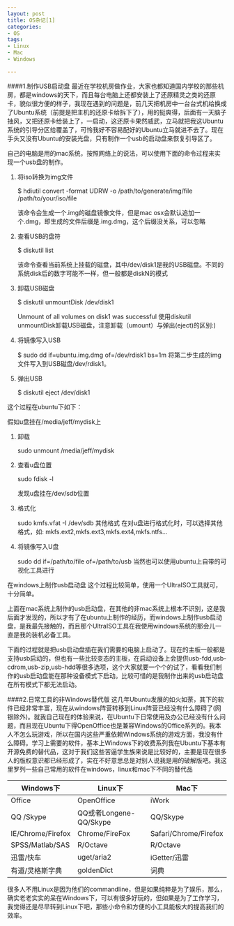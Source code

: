 ```yaml
---
layout: post
title: OS杂记[1]
categories:
- OS
tags:
- Linux
- Mac
- Windows

---
```


####1.制作USB启动盘
最近在学校机房做作业，大家也都知道国内学校的那些机房，都是windows的天下，而且每台电脑上还都安装上了还原精灵之类的还原卡，貌似很方便的样子，我现在遇到的问题是，前几天把机房中一台台式机给换成了Ubuntu系统（前提是把主机的还原卡给拆下了），用的挺爽得，后面有一天脑子抽风，又把还原卡给装上了，一启动，这还原卡果然威武，立马就把我这Ubuntu系统的引导分区给覆盖了，可怜我好不容易配好的Ubuntu立马就进不去了。现在手头又没有Ubuntu的安装光盘，只有制作一个usb的启动盘来恢复引导区了。

自己的电脑是用的mac系统，按照网络上的说法，可以使用下面的命令过程来实现一个usb盘的制作。

1. 将iso转换为img文件

	$ hdiutil convert -format UDRW -o /path/to/generate/img/file /path/to/your/iso/file 
	
	该命令会生成一个.img的磁盘镜像文件，但是mac osx会默认追加一个.dmg，即生成的文件后缀是.img.dmg，这个后缀没关系，可以忽略
	
2. 查看USB的盘符

	$ diskutil list

	该命令查看当前系统上挂载的磁盘，其中/dev/disk1是我的USB磁盘。不同的系统disk后的数字可能不一样，但一般都是diskN的模式

3. 卸载USB磁盘

	$ diskutil unmountDisk /dev/disk1
	
	Unmount of all volumes on disk1 was successful
	使用diskutil unmountDisk卸载USB磁盘，注意卸载（umount）与弹出(eject)的区别:)

4. 将镜像写入USB

	$ sudo dd if=ubuntu.img.dmg of=/dev/rdisk1 bs=1m
	将第二步生成的img文件写入到USB磁盘/dev/rdisk1。

5. 弹出USB

	$ diskutil eject /dev/disk1
	
这个过程在ubuntu下如下：

假如u盘挂在/media/jeff/mydisk上

1. 卸载

	sudo unmount /media/jeff/mydisk
	
2. 查看u盘位置

	sudo fdisk -l
	
	发现u盘挂在/dev/sdb位置
	
3. 格式化
	
	sudo kmfs.vfat -I /dev/sdb
	其他格式
	在对u盘进行格式化时，可以选择其他格式，如: mkfs.ext2,mkfs.ext3,mkfs.ext4,mkfs.ntfs…
	
4. 将镜像写入U盘

	sudo dd if=/path/to/file of=/path/to/usb
	当然也可以使用ubuntu上自带的可视化工具进行
	
在windows上制作usb启动盘
这个过程比较简单，使用一个UltraISO工具就可，十分简单。

上面在mac系统上制作的usb启动盘，在其他的非mac系统上根本不识别，这是我后面才发现的，所以才有了在ubuntu上制作的经历，而windows上制作usb启动盘，是我最先接触的，而且那个UltraISO工具在我使用windows系统的那会儿一直是我的装机必备工具。

下面的过程就是把usb启动盘插在我们需要的电脑上启动了。现在的主板一般都是支持usb启动的，但也有一些比较变态的主板，在启动设备上会提供usb-fdd,usb-cdrom,usb-zip,usb-hdd等很多选项，这个大家就要一个个的试了，看看我们制作的usb启动盘能在那种设备模式下启动。比较可惜的是我制作出来的usb启动盘在所有模式下都无法启动。


####2.日常工具的非Windows替代版
这几年Ubuntu发展的如火如荼，其下的软件已经非常丰富，现在从windows阵营转移到Linux阵营已经没有什么障碍了(网银除外)。就我自己现在的体验来说，在Ubuntu下日常使用及办公已经没有什么问题，而且现在Ubuntu下得OpenOffice也是兼容Windows的Office系列的。我本人不怎么玩游戏，所以在国内这些严重依赖Windows系统的游戏方面，我没有什么障碍。学习上需要的软件，基本上Windows下的收费系列我在Ubuntu下基本有开源免费的替代品，这对于我们这些苦逼学生族来说是比较好的，主要是现在很多人的版权意识都已经形成了，实在不好意思总是对别人说我是用的破解版吧。我这里罗列一些自己常用的软件在windows，linux和mac下不同的替代品

 Windows下	| Linux下 | Mac下
 ---		| ---	  | ---
 Office		| OpenOffice| iWork
 QQ	/Skype	   | QQ或者Longene-QQ/Skype|QQ/Skype
 IE/Chrome/Firefox | Chrome/FireFox|Safari/Chrome/Firefox
 SPSS/Matlab/SAS |R/Octave|R/Octave
 迅雷/快车	|uget/aria2|iGetter/迅雷
 有道/灵格斯字典|goldenDict | 词典
 
 很多人不用Linux是因为他们的commandline，但是如果纯粹是为了娱乐，那么，确实老老实实的呆在Windows下，可以有很多好玩的，但如果是为了工作学习，我觉得还是尽早转到Linux下吧，那些小命令和方便的小工具能极大的提高我们的效率。
 
 
	
